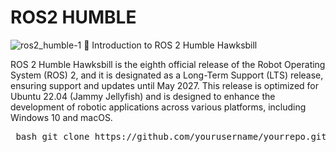 # ROS2 HUMBLE


![ros2_humble-1](https://github.com/user-attachments/assets/dc94eda2-53d9-43d9-91d7-1c367b4f40df)
🚀 Introduction to ROS 2 Humble Hawksbill

ROS 2 Humble Hawksbill is the eighth official release of the Robot Operating System (ROS) 2, and it is designated as a Long-Term Support (LTS) release, ensuring support and updates until May 2027. This release is optimized for Ubuntu 22.04 (Jammy Jellyfish) and is designed to enhance the development of robotic applications across various platforms, including Windows 10 and macOS.

<pre> bash git clone https://github.com/yourusername/yourrepo.git cd yourrepo npm install </pre>
